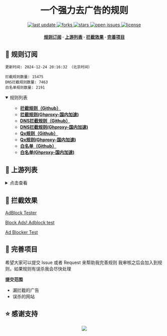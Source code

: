 <div align="center">
<h1 align="center"><br>一个强力去广告的规则</h1>
<p>
  <a href="https://github.com/qq5460168/886AD">
    <img src="https://img.shields.io/github/last-commit/qq5460168/886AD?style=flat-square" alt="last update" />
  </a>
  <a href="https://github.com/qq5460168/886AD">
    <img src="https://img.shields.io/github/forks/qq5460168/886AD?style=flat-square" alt="forks" />
  </a>
  <a href="https://github.com/qq5460168/886AD">
    <img src="https://img.shields.io/github/stars/qq5460168/886AD?style=flat-square" alt="stars" />
  </a>
  <a href="https://github.com/qq5460168/886AD/issues/">
    <img src="https://img.shields.io/github/issues/qq5460168/886AD?style=flat-square" alt="open issues" />
  </a>
  <a href="https://github.com/qq5460168/886AD">
    <img src="https://img.shields.io/github/license/qq5460168/886AD?style=flat-square" alt="license" />
  </a>
</p>

<h4>
    <a href="#a">规则订阅</a>
  <span> · </span>
    <a href="#b">上游列表</a>
  <span> · </span>
    <a href="#c">拦截效果</a>
  <span> · </span>
    <a href="#d">完善项目</a>
  </h4>

</div>

<h2 id="a">🎯 规则订阅</h2>

```
更新时间: 2024-12-24 20:16:32 （北京时间） 

拦截规则数量: 15475 
DNS拦截规则数量: 7463 
白名单规则数量: 2191 
``` 
<details open>
<summary>规则列表</summary>
<ul>

- **[拦截规则（Github）](https://raw.githubusercontent.com/qq5460168/886AD/refs/heads/master/data/rules/adblock.txt)**
- **[拦截规则(Ghproxy-国内加速)](https://mirror.ghproxy.com/raw.githubusercontent.com/qq5460168/886AD/refs/heads/master/data/rules/adblock.txt)**
- **[DNS拦截规则（Github）](https://raw.githubusercontent.com/qq5460168/886AD/refs/heads/master/data/rules/dns.txt)**
- **[DNS拦截规则(Ghproxy-国内加速)](https://mirror.ghproxy.com/raw.githubusercontent.com/qq5460168/886AD/refs/heads/master/data/rules/dns.txt)**
- **[Qx规则（Github）](https://raw.githubusercontent.com/qq5460168/886AD/refs/heads/master/data/rules/qx.list)**
- **[Qx规则(Ghproxy-国内加速)](https://mirror.ghproxy.com/raw.githubusercontent.com/qq5460168/886AD/refs/heads/master/data/rules/qx.list)**
- **[白名单（Github）](https://raw.githubusercontent.com/qq5460168/886AD/refs/heads/master/data/rules/allow.txt)**
- **[白名单(Ghproxy-国内加速)](https://mirror.ghproxy.com/raw.githubusercontent.com/qq5460168/886AD/refs/heads/master/data/rules/allow.txt)**

</ul>
</details>

<h2 id="b">📔 上游列表</h2>
<details>
<summary>点击查看</summary>
<ul>

- [AdGuard规则](https://github.com/AdguardTeam/AdguardFilters)
- [Tv规则](https://perflyst.github.io/PiHoleBlocklist/SmartTV-AGH.txt)
- [EasyPrivacy规则](https://easylist.to/)
- [乘风视频过滤规则](https://raw.githubusercontent.com/xinggsf/Adblock-Plus-Rule/master/mv.txt)
- [去APP下载提示规则](https://raw.githubusercontent.com/Noyllopa/NoAppDownload/master/NoAppDownload.txt)
- [oisd规则](https://small.oisd.nl/)
- [秋风规则](https://raw.githubusercontent.com/TG-Twilight/AWAvenue-Ads-Rule/main/AWAvenue-Ads-Rule.txt)
- [CJX's Annoyance List](https://raw.githubusercontent.com/TG-Twilight/AWAvenue-Ads-Rule/main/AWAvenue-Ads-Rule.txt)
- [补充规则](https://raw.githubusercontent.com/qq5460168/dangchu/main/black.txt)
</ul>
</details>

<h2 id="c">🚫 拦截效果</h2>

[AdBlock Tester](https://adblock-tester.com)

[Block Ads! Adblock test](https://blockads.fivefilters.org/)

[Ad Blocker Test](https://d3ward.github.io/toolz/adblock.html)

<h2 id="d">💬 完善项目</h2>

希望大家可以提交 Issue 或者 Request 来帮助我完善规则 我审核之后会加入到规则，如果规则有误杀我会尽快处理

**提交范围**

- 漏拦截的广告
- 误杀的网站

## ⭐ 感谢支持
<p align='center'>
  <a href="https://github.com/8680/GOODBYEADS/stargazers">
    <img src="https://api.star-history.com/svg?repos=8680/GOODBYEADS&type=Date">
  </a>
</p>

